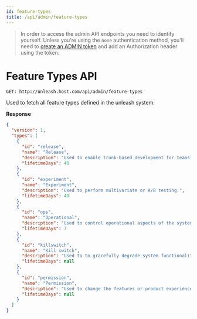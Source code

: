 ```yaml
---
id: feature-types
title: /api/admin/feature-types
---
```


> In order to access the admin API endpoints you need to identify yourself. Unless you're using the `none` authentication method, you'll need to [create an ADMIN token](/user_guide/api-token) and add an Authorization header using the token.

# Feature Types API

`GET: http://unleash.host.com/api/admin/feature-types`

Used to fetch all feature types defined in the unleash system.

**Response**

```json
{
  "version": 1,
  "types": [
    {
      "id": "release",
      "name": "Release",
      "description": "Used to enable trunk-based development for teams practicing Continuous Delivery.",
      "lifetimeDays": 40
    },
    {
      "id": "experiment",
      "name": "Experiment",
      "description": "Used to perform multivariate or A/B testing.",
      "lifetimeDays": 40
    },
    {
      "id": "ops",
      "name": "Operational",
      "description": "Used to control operational aspects of the system behavior.",
      "lifetimeDays": 7
    },
    {
      "id": "killswitch",
      "name": "Kill switch",
      "description": "Used to to gracefully degrade system functionality.",
      "lifetimeDays": null
    },
    {
      "id": "permission",
      "name": "Permission",
      "description": "Used to change the features or product experience that certain users receive.",
      "lifetimeDays": null
    }
  ]
}
```
